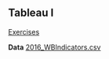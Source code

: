 ## Tableau I 
[Exercises](TableauI_Exercises.pdf)

**Data**
[2016_WBIndicators.csv](2016_WBIndicators.csv)
